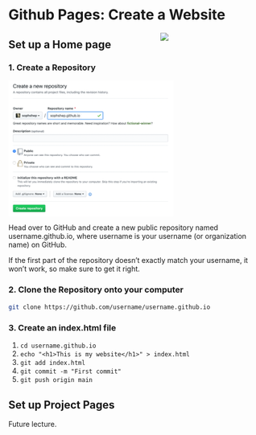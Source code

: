 
# **Github Pages**: Create a Website

<img src="https://github.githubassets.com/images/modules/open_graph/github-octocat.png" align="right" width="40%">

## Set up a Home page

### 1. Create a Repository


<img src="assets/create_repo.png" align="center" width="65%">

Head over to GitHub and create a new public repository named username.github.io, where username is your username (or organization name) on GitHub.

If the first part of the repository doesn’t exactly match your username, it won’t work, so make sure to get it right.

### 2. Clone the Repository onto your computer

``` bash
git clone https://github.com/username/username.github.io
```

### 3. Create an index.html file

1. `cd username.github.io`
2. `echo "<h1>This is my website</h1>" > index.html`
3. `git add index.html`
4. `git commit -m "First commit"`
5. `git push origin main`

## Set up Project Pages

Future lecture. 